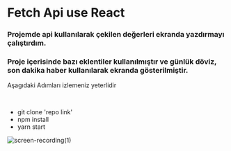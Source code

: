 # Fetch Api use React
 
### Projemde api kullanılarak çekilen değerleri ekranda yazdırmayı çalıştırdım.

### Proje içerisinde bazı eklentiler kullanılmıştır ve günlük döviz, son dakika haber kullanılarak ekranda gösterilmiştir.

<p>Aşagıdaki Adımları izlemeniz yeterlidir</p> </br>

- git clone 'repo link'
- npm install 
- yarn start

![screen-recording(1)](https://user-images.githubusercontent.com/43873156/67460214-16f66900-f643-11e9-8bad-70bb26b9be05.gif)

